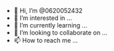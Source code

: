- 👋 Hi, I’m @0620052432
- 👀 I’m interested in ...
- 🌱 I’m currently learning ...
- 💞️ I’m looking to collaborate on ...
- 📫 How to reach me ...

<!--0620052432/0620052432is a ✨ special ✨ repository because its `README.md` (this file) appears on your GitHub profile.
You can click the Preview link to take a look at your changes.
--->
